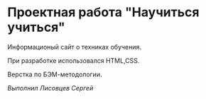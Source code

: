 # Проектная работа "Научиться учиться"

Информационый сайт о техниках обучения.

При разработке использовался HTML,CSS.

Верстка по БЭМ-методологии.

*Выполнил Лисовцев Сергей*

